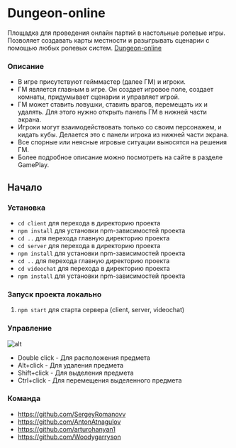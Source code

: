 # Dungeon-online
Площадка для проведения онлайн партий в настольные ролевые игры.
Позволяет создавать карты местности и разыгрывать сценарии с помощью любых ролевых систем.
[Dungeon-online](https://dnd-deploy.herokuapp.com)

### Описание
- В игре присутствуют гейммастер (далее ГМ) и игроки.
- ГМ является главным в игре. Он создает игровое поле, создает комнаты, придумывает сценарии и управляет игрой.
- ГМ может ставить ловушки, ставить врагов, перемещать их и удалять. Для этого нужно открыть панель ГМ в нижней части экрана.
- Игроки могут взаимодействовать только со своим персонажем, и кидать кубы. Делается это с панели игрока из нижней части экрана.
- Все спорные или неясные игровые ситуации выносятся на решения ГМ.
- Более подробное описание можно посмотреть на сайте в разделе GamePlay.

## Начало

### Установка

- `cd client` для перехода в директорию проекта
- `npm install` для установки npm-зависимостей проекта
- `cd ..` для перехода главную директорию проекта
- `cd server` для перехода в директорию проекта
- `npm install` для установки npm-зависимостей проекта
- `cd ..` для перехода главную директорию проекта
- `cd videochat` для перехода в директорию проекта
- `npm install` для установки npm-зависимостей проекта

### Запуск проекта локально

1. `npm start` для старта сервера (client, server, videochat)

### Управление
![alt](./DnD%20-control.gif)
- Double click - Для расположения предмета
- Alt+click - Для удаления предмета
- Shift+click - Для выделения предмета
- Ctrl+click - Для перемещения выделенного предмета

### Команда

- https://github.com/SergeyRomanovv
- https://github.com/AntonAtnagulov
- https://github.com/arturohanyan1
- https://github.com/Woodygarryson
